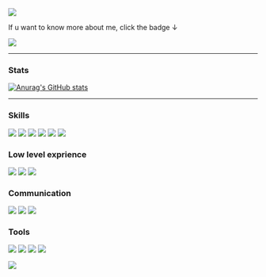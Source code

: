<img src="https://capsule-render.vercel.app/api?type=waving&color=191970&height=150&section=header" />

If u want to know more about me, click the badge &downarrow;

[<img src="https://img.shields.io/badge/Tistory-FFA500?style=for-the-badge"/>](https://goonerd.tistory.com/)

***
### Stats
[![Anurag's GitHub stats](https://github-readme-stats.vercel.app/api?username=Goonerd17)](https://github.com/anuraghazra/github-readme-stats)

***

### Skills
<img src="https://img.shields.io/badge/Java-ED8B00?style=for-the-badge&logo=openjdk&logoColor=white"/> <img src="https://img.shields.io/badge/Spring-6DB33F?style=for-the-badge&logo=spring&logoColor=white"/> <img src="https://img.shields.io/badge/JPA-6DB33F?style=for-the-badge"/> <img src="https://img.shields.io/badge/Querydsl-4479A1?style=for-the-badge"/> <img src="https://img.shields.io/badge/mysql-4479A1?style=for-the-badge&logo=mysql&logoColor=white"/> <img src="https://img.shields.io/badge/amazonec2-FF9900?style=for-the-badge&logo=amazonec2&logoColor=white"/>

### Low level exprience
<img src="https://img.shields.io/badge/JavaScript-F7DF1E?style=for-the-badge&logo=JavaScript&logoColor=white"/> <img src="https://img.shields.io/badge/MSA-232F3E?style=for-the-badge"/> <img src="https://img.shields.io/badge/Apache_Kafka-02303A?style=for-the-badge"> 

### Communication
<img src="https://img.shields.io/badge/Slack-4A154B?style=for-the-badge&logo=slack&logoColor=white"/> <img src="https://img.shields.io/badge/GitHub-100000?style=for-the-badge&logo=github&logoColor=white"/> <img src="https://img.shields.io/badge/Notion-000000?style=for-the-badge&logo=notion&logoColor=white"/> 


### Tools
<img src="https://img.shields.io/badge/IntelliJ_IDEA-000000.svg?style=for-the-badge&logo=intellij-idea&logoColor=white"/> <img src="https://img.shields.io/badge/Visual_Studio_Code-0078D4?style=for-the-badge&logo=visual%20studio%20code&logoColor=white"/> <img src="https://img.shields.io/badge/Postman-FF6C37?style=for-the-badge&logo=postman&logoColor=white"/> <img src="https://img.shields.io/badge/Prezi-3181FF?style=for-the-badge&logo=prezi&logoColor=white"/> 



<img src="https://capsule-render.vercel.app/api?type=waving&color=191970&height=150&section=footer" />


